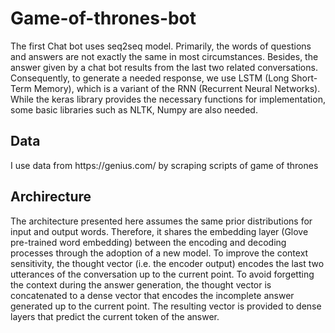 # Game-of-thrones-bot

<p>The first Chat bot uses seq2seq model. Primarily, the words of questions and answers are not exactly the same in most circumstances. 
Besides, the answer given by a chat bot results from the last two related conversations. 
Consequently, to generate a needed response, we use LSTM (Long Short-Term Memory), which is a variant of the RNN (Recurrent Neural Networks). 
While the keras library provides the necessary functions for implementation, some basic libraries such as NLTK, Numpy are also needed.<p>

## Data
<p>I use data from https://genius.com/ by scraping scripts of game of thrones

## Archirecture
<p>The architecture presented here assumes the same prior distributions for input and output words. Therefore, it shares the embedding layer (Glove pre-trained word embedding) between the encoding and decoding processes through the adoption of a new model. To improve the context sensitivity, the thought vector (i.e. the encoder output) encodes the last two utterances of the conversation up to the current point. To avoid forgetting the context during the answer generation, the thought vector is concatenated to a dense vector that encodes the incomplete answer generated up to the current point. The resulting vector is provided to dense layers that predict the current token of the answer.
